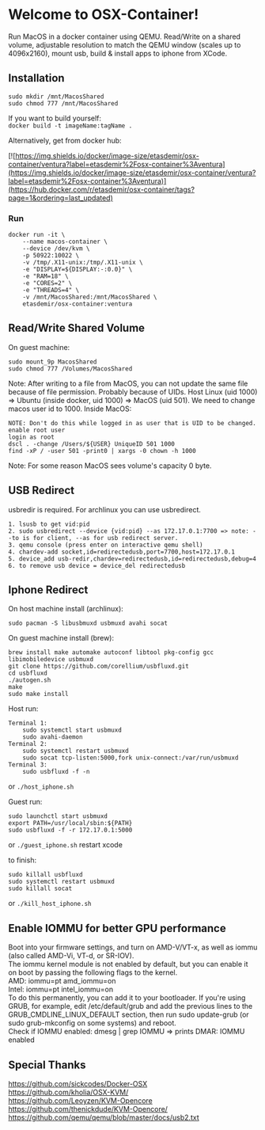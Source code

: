 # Welcome to OSX-Container!

Run MacOS in a docker container using QEMU. Read/Write on a shared volume, adjustable resolution to match the QEMU window (scales up to 4096x2160), mount usb, build & install apps to iphone from XCode.

## Installation
```
sudo mkdir /mnt/MacosShared
sudo chmod 777 /mnt/MacosShared
```
If you want to build yourself:  
``docker build -t imageName:tagName .``

Alternatively, get from docker hub:  
  
[![https://img.shields.io/docker/image-size/etasdemir/osx-container/ventura?label=etasdemir%2Fosx-container%3Aventura](https://img.shields.io/docker/image-size/etasdemir/osx-container/ventura?label=etasdemir%2Fosx-container%3Aventura)](https://hub.docker.com/r/etasdemir/osx-container/tags?page=1&ordering=last_updated)  
  

### Run
```
docker run -it \
    --name macos-container \
    --device /dev/kvm \
    -p 50922:10022 \
    -v /tmp/.X11-unix:/tmp/.X11-unix \
    -e "DISPLAY=${DISPLAY:-:0.0}" \
    -e "RAM=18" \
    -e "CORES=2" \
    -e "THREADS=4" \
    -v /mnt/MacosShared:/mnt/MacosShared \
    etasdemir/osx-container:ventura
```


## Read/Write Shared Volume
On guest machine:
```
sudo mount_9p MacosShared
sudo chmod 777 /Volumes/MacosShared
```
Note: After writing to a file from MacOS, you can not update the same file because of file permission. Probably because of UIDs. Host Linux (uid 1000) => Ubuntu (inside docker, uid 1000) => MacOS (uid 501).
We need to change macos user id to 1000. Inside MacOS:
```
NOTE: Don't do this while logged in as user that is UID to be changed.
enable root user
login as root
dscl . -change /Users/${USER} UniqueID 501 1000
find -xP / -user 501 -print0 | xargs -0 chown -h 1000
```
Note: For some reason MacOS sees volume's capacity 0 byte.

## USB Redirect

usbredir is required. For archlinux you can use usbredirect.
```
1. lsusb to get vid:pid
2. sudo usbredirect --device {vid:pid} --as 172.17.0.1:7700 => note: --to is for client, --as for usb redirect server.
3. qemu console (press enter on interactive qemu shell)
4. chardev-add socket,id=redirectedusb,port=7700,host=172.17.0.1
5. device_add usb-redir,chardev=redirectedusb,id=redirectedusb,debug=4
6. to remove usb device = device_del redirectedusb
```

## Iphone Redirect

On host machine install (archlinux):
```
sudo pacman -S libusbmuxd usbmuxd avahi socat
```
On guest machine install (brew):
```
brew install make automake autoconf libtool pkg-config gcc libimobiledevice usbmuxd
git clone https://github.com/corellium/usbfluxd.git
cd usbfluxd
./autogen.sh
make
sudo make install
```
Host run:
```
Terminal 1:
	sudo systemctl start usbmuxd
	sudo avahi-daemon
Terminal 2:
	sudo systemctl restart usbmuxd
	sudo socat tcp-listen:5000,fork unix-connect:/var/run/usbmuxd
Terminal 3:
	sudo usbfluxd -f -n
```
or ``./host_iphone.sh``

Guest run:
```
sudo launchctl start usbmuxd
export PATH=/usr/local/sbin:${PATH}
sudo usbfluxd -f -r 172.17.0.1:5000
```
or ``./guest_iphone.sh``
restart xcode

to finish: 
```
sudo killall usbfluxd
sudo systemctl restart usbmuxd
sudo killall socat
```
or ``./kill_host_iphone.sh``

## Enable IOMMU for better GPU performance

Boot into your firmware settings, and turn on AMD-V/VT-x, as well as iommu (also called AMD-Vi, VT-d, or SR-IOV).  
The iommu kernel module is not enabled by default, but you can enable it on boot by passing the following flags to the kernel.  
AMD: iommu=pt amd_iommu=on  
Intel: iommu=pt intel_iommu=on  
To do this permanently, you can add it to your bootloader. If you're using GRUB, for example, edit /etc/default/grub and add the previous lines to the GRUB_CMDLINE_LINUX_DEFAULT section, then run sudo update-grub (or sudo grub-mkconfig on some systems) and reboot.  
Check if IOMMU enabled: dmesg | grep IOMMU => prints DMAR: IOMMU enabled  

## Special Thanks

https://github.com/sickcodes/Docker-OSX  
https://github.com/kholia/OSX-KVM/  
https://github.com/Leoyzen/KVM-Opencore  
https://github.com/thenickdude/KVM-Opencore/  
https://github.com/qemu/qemu/blob/master/docs/usb2.txt 
